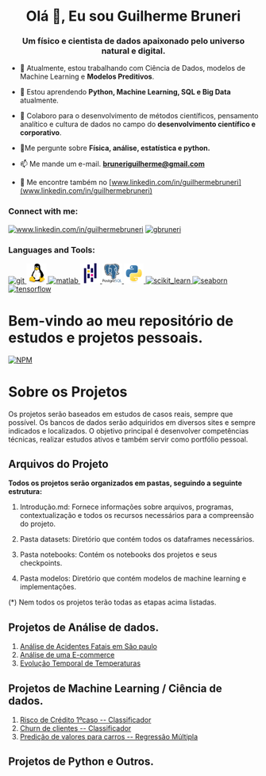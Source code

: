 <h1 align="center">Olá 👋, Eu sou Guilherme Bruneri</h1>
<h3 align="center">Um físico e cientista de dados apaixonado pelo universo natural e digital.</h3>

- 🔭 Atualmente, estou trabalhando com Ciência de Dados, modelos de Machine Learning e **Modelos Preditivos**.

- 🌱 Estou aprendendo **Python, Machine Learning, SQL e Big Data** atualmente.

- 👯 Colaboro para o desenvolvimento de métodos científicos, pensamento analítico e cultura de dados no campo do **desenvolvimento científico e corporativo**.

- 💬Me pergunte sobre **Física, análise, estatística e python.**

- 📫 Me mande um e-mail. **bruneriguilherme@gmail.com**

- 📄 Me encontre também no [www.linkedin.com/in/guilhermebruneri](www.linkedin.com/in/guilhermebruneri)

<h3 align="left">Connect with me:</h3>
<p align="left">
<a href="https://linkedin.com/in/www.linkedin.com/in/guilhermebruneri" target="blank"><img align="center" src="https://raw.githubusercontent.com/rahuldkjain/github-profile-readme-generator/master/src/images/icons/Social/linked-in-alt.svg" alt="www.linkedin.com/in/guilhermebruneri" height="30" width="40" /></a>
<a href="https://instagram.com/gbruneri" target="blank"><img align="center" src="https://raw.githubusercontent.com/rahuldkjain/github-profile-readme-generator/master/src/images/icons/Social/instagram.svg" alt="gbruneri" height="30" width="40" /></a>
</p>

<h3 align="left">Languages and Tools:</h3>
<p align="left"> <a href="https://git-scm.com/" target="_blank" rel="noreferrer"> <img src="https://www.vectorlogo.zone/logos/git-scm/git-scm-icon.svg" alt="git" width="40" height="40"/> </a> <a href="https://www.linux.org/" target="_blank" rel="noreferrer"> <img src="https://raw.githubusercontent.com/devicons/devicon/master/icons/linux/linux-original.svg" alt="linux" width="40" height="40"/> </a> <a href="https://www.mathworks.com/" target="_blank" rel="noreferrer"> <img src="https://upload.wikimedia.org/wikipedia/commons/2/21/Matlab_Logo.png" alt="matlab" width="40" height="40"/> </a> <a href="https://pandas.pydata.org/" target="_blank" rel="noreferrer"> <img src="https://raw.githubusercontent.com/devicons/devicon/2ae2a900d2f041da66e950e4d48052658d850630/icons/pandas/pandas-original.svg" alt="pandas" width="40" height="40"/> </a> <a href="https://www.postgresql.org" target="_blank" rel="noreferrer"> <img src="https://raw.githubusercontent.com/devicons/devicon/master/icons/postgresql/postgresql-original-wordmark.svg" alt="postgresql" width="40" height="40"/> </a> <a href="https://www.python.org" target="_blank" rel="noreferrer"> <img src="https://raw.githubusercontent.com/devicons/devicon/master/icons/python/python-original.svg" alt="python" width="40" height="40"/> </a> <a href="https://scikit-learn.org/" target="_blank" rel="noreferrer"> <img src="https://upload.wikimedia.org/wikipedia/commons/0/05/Scikit_learn_logo_small.svg" alt="scikit_learn" width="40" height="40"/> </a> <a href="https://seaborn.pydata.org/" target="_blank" rel="noreferrer"> <img src="https://seaborn.pydata.org/_images/logo-mark-lightbg.svg" alt="seaborn" width="40" height="40"/> </a> <a href="https://www.tensorflow.org" target="_blank" rel="noreferrer"> <img src="https://www.vectorlogo.zone/logos/tensorflow/tensorflow-icon.svg" alt="tensorflow" width="40" height="40"/> </a> </p>



<!---
- 👋 Hi, I’m @GBruneri
- 👀 I’m interested in ...
- 🌱 I’m currently learning ...
- 💞️ I’m looking to collaborate on ...
- 📫 How to reach me ...


GBruneri/GBruneri is a ✨ special ✨ repository because its `README.md` (this file) appears on your GitHub profile.
You can click the Preview link to take a look at your changes.
--->

# Bem-vindo ao meu repositório de estudos e projetos pessoais.
[![NPM](https://img.shields.io/npm/l/react)](https://github.com/GBruneri/Myrep/blob/main/LICENSE)

# Sobre os Projetos

Os projetos serão baseados em estudos de casos reais, sempre que possível. Os bancos de dados serão adquiridos em diversos sites e sempre indicados e localizados. O objetivo principal é desenvolver competências técnicas, realizar estudos ativos e também servir como portfólio pessoal.

## Arquivos do Projeto
**Todos os projetos serão organizados em pastas, seguindo a seguinte estrutura:**

1) Introdução.md: Fornece informações sobre arquivos, programas, contextualização e todos os recursos necessários para a compreensão do projeto.

2) Pasta datasets: Diretório que contém todos os dataframes necessários.

3) Pasta notebooks: Contém os notebooks dos projetos e seus checkpoints.

4) Pasta modelos: Diretório que contém modelos de machine learning e implementações.

(*) Nem todos os projetos terão todas as etapas acima listadas.

## Projetos de Análise de dados.
1) [Análise de Acidentes Fatais em São paulo](Acidentes/Introducao.md)
2) [Análise de uma E-commerce](Ecommerce/Introdução.md)
3) [Evolução Temporal de Temperaturas]()
 
## Projetos de Machine Learning / Ciência de dados.
1) [Risco de Crédito 1ºcaso -- Classificador](Credit_Risk_ML/Introducao.md)
2) [Churn de clientes -- Classificador](Churn_Clientes/Introdução.md)
3) [Predição de valores para carros -- Regressão Múltipla](Car_sales/Introdução.md) 

## Projetos de Python e Outros.
